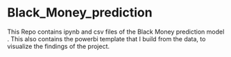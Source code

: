 # Black_Money_prediction
This Repo contains ipynb and csv files of the Black Money prediction model .
This also contains the powerbi template that I build from the data, to visualize the findings of the project.
